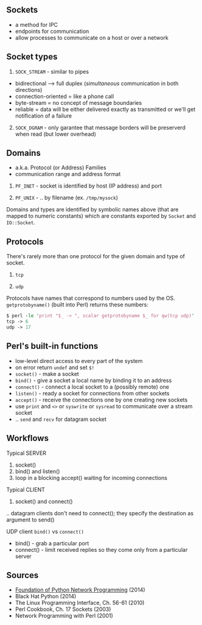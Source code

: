 ## Sockets

- a method for IPC
- endpoints for communication
- allow processes to communicate on a host or over a network

## Socket types

1) `SOCK_STREAM` - similar to pipes

- bidirectional --> full duplex (*simultaneous* communication in both directions)
- connection-oriented = like a phone call
- byte-stream = no concept of message boundaries
- reliable = data will be either delivered exactly as transmitted or we'll get notification of a failure

2) `SOCK_DGRAM` - only garantee that message borders will be preserverd when read
   (but lower overhead)

## Domains

* a.k.a. Protocol (or Address) Families
* communication range and address format

1) `PF_INET` - socket is identified by host (IP address) and port

2) `PF_UNIX` - .. by filename (ex. `/tmp/mysock`)

Domains and types are identified by symbolic names above (that are mapped to
numeric constants) which are constants exported by `Socket` and `IO::Socket`.

## Protocols 

There's rarely more than one protocol for the given domain and type of socket.

1) `tcp`

2) `udp`

Protocols have names that correspond to numbers used by the OS.
`getprotobyname()` (built into Perl) returns these numbers:

``` perl
$ perl -le 'print "$_ -> ", scalar getprotobyname $_ for qw(tcp udp)'
tcp -> 6
udp -> 17
```

## Perl's built-in functions

- low-level direct access to every part of the system
- on error return `undef` and set `$!`
- `socket()` - make a socket
- `bind()` - give a socket a local name by binding it to an address
- `connect()` - connect a local socket to a (possibly remote) one
- `listen()` - ready a socket for connections from other sockets
- `accept()` - receive the connections one by one creating new sockets
- use `print` and `<>` or `syswrite` or `sysread` to communicate over a stream
  socket
- .. `send` and `recv` for datagram socket

## Workflows

Typical SERVER

1. socket()
2. bind() and listen()
3. loop in a blocking accept() waiting for incoming connections

Typical CLIENT

1. socket() and connect()

.. datagram clients don't need to connect(); they specify the destination as argument to send()

UDP client `bind()` vs `connect()`

* bind() - grab a particular port
* connect() - limit received replies so they come only from a particular server

## Sources

- [Foundation of Python Network Programming](https://github.com/brandon-rhodes/fopnp) (2014)
- Black Hat Python (2014)
- The Linux Programming Interface, Ch. 56-61 (2010)
- Perl Cookbook, Ch. 17 Sockets (2003)
- Network Programming with Perl (2001)

